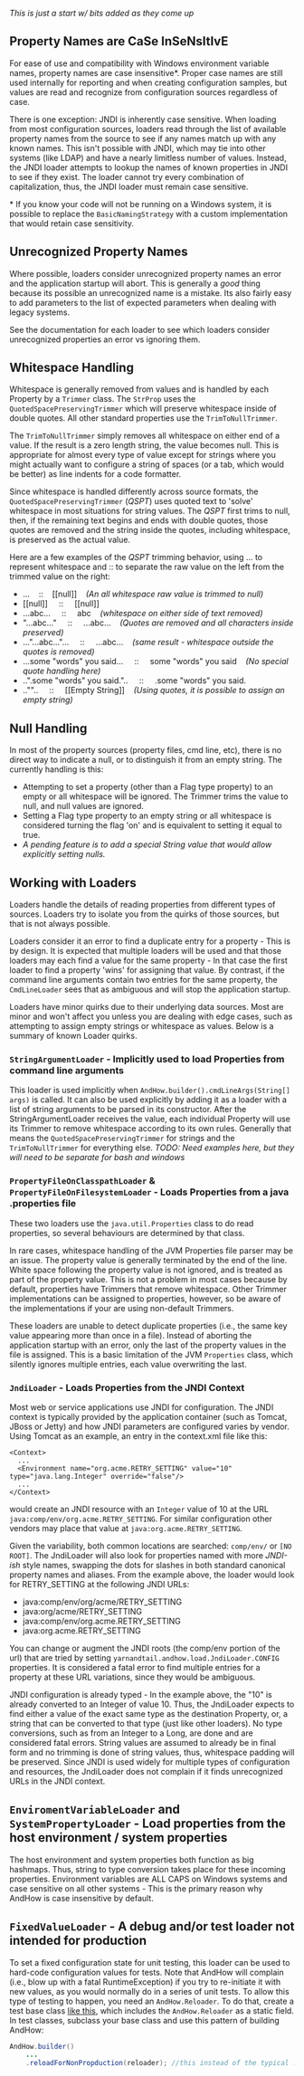 _This is just a start w/ bits added as they come up_

## Property Names are CaSe InSeNsItIvE
For ease of use and compatibility with Windows environment variable names, property names are case insensitive\*.  Proper case names are still used internally for reporting and when creating configuration samples, but values are read and recognize from configuration sources regardless of case.

There is one exception:  JNDI is inherently case sensitive.  When loading from most configuration sources, loaders read through the list of available property names from the source to see if any names match up with any known names.  This isn't possible with JNDI, which may tie into other systems (like LDAP) and have a nearly limitless number of values.  Instead, the JNDI loader attempts to lookup the names of known properties in JNDI to see if they exist.  The loader cannot try every combination of capitalization, thus, the JNDI loader must remain case sensitive.

\* If you know your code will not be running on a Windows system, it is possible to replace the `BasicNamingStrategy` with a custom implementation that would retain case sensitivity.

## Unrecognized Property Names
Where possible, loaders consider unrecognized property names an error and the application startup will abort.  This is generally a _good_ thing because its possible an unrecognized name is a mistake.  Its also fairly easy to add parameters to the list of expected parameters when dealing with legacy systems.

See the documentation for each loader to see which loaders consider unrecognized properties an error vs ignoring them.

## Whitespace Handling
Whitespace is generally removed from values and is handled by each Property by a `Trimmer` class.  The `StrProp` uses the `QuotedSpacePreservingTrimmer` which will preserve whitespace inside of double quotes.  All other standard properties use the `TrimToNullTrimmer`.

The `TrimToNullTrimmer` simply removes all whitespace on either end of a value.  If the result is a zero length string, the value becomes null.  This is appropriate for almost every type of value except for strings where you might actually want to configure a string of spaces (or a tab, which would be better) as line indents for a code formatter.

Since whitespace is handled differently across source formats, the `QuotedSpacePreservingTrimmer` (_QSPT_) uses quoted text to 'solve' whitespace in most situations for string values.  The _QSPT_ first trims to null, then, if the remaining text begins and ends with double quotes, those quotes are removed and the string inside the quotes, including whitespace, is preserved as the actual value.

Here are a few examples of the _QSPT_ trimming behavior, using ... to represent whitespace and :: to separate the raw value on the left from the trimmed value on the right:
* ...&nbsp;&nbsp;&nbsp;&nbsp;::&nbsp;&nbsp;&nbsp;&nbsp;\[\[null]] &nbsp;&nbsp;&nbsp;_(An all whitespace raw value is trimmed to null)_
* \[\[null]] &nbsp;&nbsp;&nbsp;&nbsp;::&nbsp;&nbsp;&nbsp;&nbsp; \[\[null]]
* ...abc... &nbsp;&nbsp;&nbsp;&nbsp;::&nbsp;&nbsp;&nbsp;&nbsp; abc &nbsp;&nbsp;&nbsp;_(whitespace on either side of text removed)_
* "...abc..." &nbsp;&nbsp;&nbsp;&nbsp;::&nbsp;&nbsp;&nbsp;&nbsp; ...abc... &nbsp;&nbsp;&nbsp;_(Quotes are removed and all characters inside preserved)_
* ..."...abc..."... &nbsp;&nbsp;&nbsp;&nbsp;::&nbsp;&nbsp;&nbsp;&nbsp; ...abc... &nbsp;&nbsp;&nbsp;_(same result - whitespace outside the quotes is removed)_
* ...some "words" you said... &nbsp;&nbsp;&nbsp;&nbsp;::&nbsp;&nbsp;&nbsp;&nbsp; some "words" you said &nbsp;&nbsp;&nbsp;_(No special quote handling here)_
* ..".some "words" you said.".. &nbsp;&nbsp;&nbsp;&nbsp;::&nbsp;&nbsp;&nbsp;&nbsp; .some "words" you said.
* .."".. &nbsp;&nbsp;&nbsp;&nbsp;::&nbsp;&nbsp;&nbsp;&nbsp; \[\[Empty String]] &nbsp;&nbsp;&nbsp;_(Using quotes, it is possible to assign an empty string)_

## Null Handling
In most of the property sources (property files, cmd line, etc), there is no direct way to indicate a null, or to distinguish it from an empty string.  The currently handling is this:
* Attempting to set a property (other than a Flag type property) to an empty or all whitespace will be ignored.  The Trimmer trims the value to null, and null values are ignored.
* Setting a Flag type property to an empty string or all whitespace is considered turning the flag 'on' and is equivalent to setting it equal to true.
* _A pending feature is to add a special String value that would allow explicitly setting nulls._

## Working with Loaders
Loaders handle the details of reading properties from different types of sources.  Loaders try to isolate you from the quirks of those sources, but that is not always possible.  

Loaders consider it an error to find a duplicate entry for a property - This is by design.  It is expected that multiple loaders will be used and that those loaders may each find a value for the same property - In that case the first loader to find a property 'wins' for assigning that value.  By contrast, if the command line arguments contain two entries for the same property, the `CmdLineLoader` sees that as ambiguous and will stop the application startup.

Loaders have minor quirks due to their underlying data sources.  Most are minor and won't affect you unless you are dealing with edge cases, such as attempting to assign empty strings or whitespace as values.  Below is a summary of known Loader quirks.

### `StringArgumentLoader` - Implicitly used to load Properties from command line arguments
This loader is used implicitly when `AndHow.builder().cmdLineArgs(String[] args)` is called.
It can also be used explicitly by adding it as a loader with a list of string arguments to be parsed in its constructor.
After the StringArgumentLoader receives the value, each individual Property will use its Trimmer to remove whitespace according to its own rules.  Generally that means the `QuotedSpacePreservingTrimmer` for strings and the `TrimToNullTrimmer` for everything else.
_TODO: Need examples here, but they will need to be separate for bash and windows_

### `PropertyFileOnClasspathLoader` & `PropertyFileOnFilesystemLoader` - Loads Properties from a java .properties file
These two loaders use the `java.util.Properties` class to do read properties, so several behaviours are determined by that class. 

In rare cases, whitespace handling of the JVM Properties file parser may be an issue.  The property value is generally terminated by the end of the line. White space following the property value is not ignored, and is treated as part of the property value.  This is not a problem in most cases because by default, properties have Trimmers that remove whitespace.  Other Trimmer implementations can be assigned to properties, however, so be aware of the implementations if your are using non-default Trimmers.

These loaders are unable to detect duplicate properties (i.e., the same key value appearing more than once in a file).   Instead of aborting the application startup with an error, only the last of the property values in the file is assigned.  This is a basic limitation of the JVM `Properties` class, which silently ignores multiple entries, each value overwriting the last.

### `JndiLoader` - Loads Properties from the JNDI Context
Most web or service applications use JNDI for configuration.  The JNDI context is typically provided by the application container (such as Tomcat, JBoss or Jetty) and how JNDI parameters are configured varies by vendor.  Using Tomcat as an example, an entry in the context.xml file like this:
```
<Context>
  ...
  <Environment name="org.acme.RETRY_SETTING" value="10" type="java.lang.Integer" override="false"/>
  ...
</Context>
```
would create an JNDI resource with an `Integer` value of 10 at the URL `java:comp/env/org.acme.RETRY_SETTING`.
For similar configuration other vendors may place that value at `java:org.acme.RETRY_SETTING`.

Given the variability, both common locations are searched: `comp/env/` or `[NO ROOT]`.  The JndiLoader will also look for properties named with more _JNDI-ish_ style names, swapping the dots for slashes in both standard canonical property names and aliases.  From the example above, the loader would look for RETRY_SETTING at the following JNDI URLs:
* java:comp/env/org/acme/RETRY_SETTING
* java:org/acme/RETRY_SETTING
* java:comp/env/org.acme.RETRY_SETTING
* java:org.acme.RETRY_SETTING

You can change or augment the JNDI roots (the comp/env portion of the url) that are tried by setting `yarnandtail.andhow.load.JndiLoader.CONFIG` properties.  It is considered a fatal error to find multiple entries for a property at these URL variations, since they would be ambiguous.

JNDI configuration is already typed - In the example above, the "10" is already converted to an Integer of value 10.  Thus, the JndiLoader expects to find either a value of the exact same type as the destination Property, or, a string that can be converted to that type (just like other loaders).  No type conversions, such as from an Integer to a Long, are done and are considered fatal errors.  String values are assumed to already be in final form and no trimming is done of string values, thus, whitespace padding will be preserved.
Since JNDI is used widely for multiple types of configuration and resources, the JndiLoader does not complain if it finds unrecognized URLs in the JNDI context.

## `EnviromentVariableLoader` and `SystemPropertyLoader` - Load properties from the host environment / system properties
The host environment and system properties both function as big hashmaps.  Thus, string to type conversion takes place for these incoming properties.  Environment variables are ALL CAPS on Windows systems and case sensitive on all other systems - This is the primary reason why AndHow is case insensitive by default.
## `FixedValueLoader` - A debug and/or test loader not intended for production
To set a fixed configuration state for unit testing, this loader can be used to hard-code configuration values for tests.  Note that AndHow will complain (i.e., blow up with a fatal RuntimeException) if you try to re-initiate it with new values, as you would normally do in a series of unit tests.  To allow this type of testing to happen, you need an `AndHow.Reloader`.  To do that, create a test base class [like this](https://github.com/eeverman/andhow/blob/master/andhow/src/test/java/org/yarnandtail/andhow/AndHowTestBase.java), which includes the `AndHow.Reloader` as a static field.  In test classes, subclass your base class and use this pattern of building AndHow:
```Java
AndHow.builder()
	...
	.reloadForNonPropduction(reloader); //this instead of the typical .build();
```